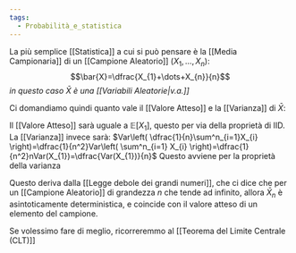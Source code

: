 ```yaml
---
tags:
  - Probabilità_e_statistica
---
```


La più semplice [[Statistica]] a cui si può pensare è la [[Media Campionaria]] di un [[Campione Aleatorio]] $(X_{1},\dots,X_{n})$:
$$\bar{X}=\dfrac{X_{1}+\dots+X_{n}}{n}$$
*in questo caso $\bar{X}$ è una [[Variabili Aleatorie|v.a.]]*

Ci domandiamo quindi quanto vale il [[Valore Atteso]] e la [[Varianza]] di $\bar{X}$:

Il [[Valore Atteso]] sarà uguale a $\mathbb{E}[X_{1}]$, questo per via della proprietà di IID.
La [[Varianza]] invece sarà:
$Var\left( \dfrac{1}{n}\sum^n_{i=1}X_{i} \right)=\dfrac{1}{n^2}Var\left( \sum^n_{i=1} X_{i} \right)=\dfrac{1}{n^2}nVar(X_{1})=\dfrac{Var(X_{1})}{n}$
Questo avviene per la proprietà della varianza 

Questo deriva dalla [[Legge debole dei grandi numeri]], che ci dice che per un [[Campione Aleatorio]] di grandezza $n$ che tende ad infinito, allora $\bar{X}_{n}$ è asintoticamente deterministica, e coincide con il valore atteso di un elemento del campione. 

Se volessimo fare di meglio, ricorreremmo al [[Teorema del Limite Centrale (CLT)]]
